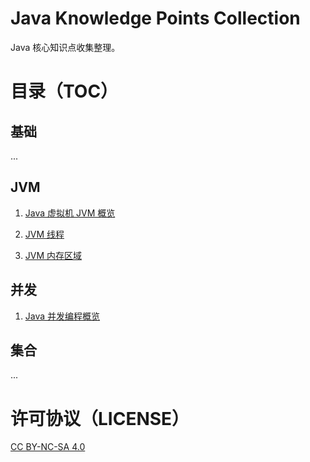 # Java Knowledge Points Collection

Java 核心知识点收集整理。

# 目录（TOC）

## 基础

...

## JVM

1. [Java 虚拟机 JVM 概览](./JVM/01.Overview/overview.md)

2. [JVM 线程](./JVM/02.JVM-Threads/jvm_threads.md)

3. [JVM 内存区域](./JVM/03.JVM-Memory-Areas/jvm_memory_areas.md)

## 并发

1. [Java 并发编程概览](./Concurrency/01.Overview/overview.md)

## 集合

...

# 许可协议（LICENSE）

[CC BY-NC-SA 4.0](https://creativecommons.org/licenses/by-nc-sa/4.0/)

<!-- EOF -->
